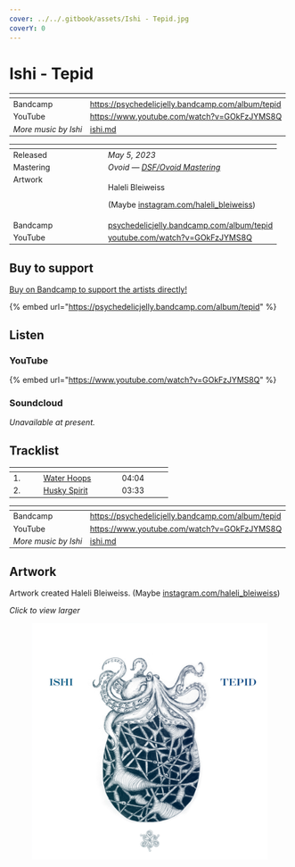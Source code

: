```yaml
---
cover: ../../.gitbook/assets/Ishi - Tepid.jpg
coverY: 0
---
```


# Ishi - Tepid

<table data-view="cards"><thead><tr><th></th><th data-hidden data-card-target data-type="content-ref"></th></tr></thead><tbody><tr><td>Bandcamp</td><td><a href="https://psychedelicjelly.bandcamp.com/album/tepid">https://psychedelicjelly.bandcamp.com/album/tepid</a></td></tr><tr><td>YouTube</td><td><a href="https://www.youtube.com/watch?v=GOkFzJYMS8Q">https://www.youtube.com/watch?v=GOkFzJYMS8Q</a></td></tr><tr><td><em>More music by Ishi</em></td><td><a href="../../artists/music/ishi.md">ishi.md</a></td></tr></tbody></table>

<table data-header-hidden><thead><tr><th width="156" valign="top"></th><th></th></tr></thead><tbody><tr><td valign="top">Released</td><td><em>May 5, 2023</em></td></tr><tr><td valign="top">Mastering</td><td><em>Ovoid —</em> <a href="../../artists/mastering/ovoid.md"><em>DSF/Ovoid Mastering</em></a> </td></tr><tr><td valign="top">Artwork</td><td><p>Haleli Bleiweiss </p><p>(Maybe <a href="https://www.instagram.com/haleli_bleiweiss/">instagram.com/haleli_bleiweiss</a>) </p></td></tr><tr><td valign="top">Bandcamp</td><td><a href="https://psychedelicjelly.bandcamp.com/album/tepid">psychedelicjelly.bandcamp.com/album/tepid</a></td></tr><tr><td valign="top">YouTube</td><td><a href="https://www.youtube.com/watch?v=GOkFzJYMS8Q">youtube.com/watch?v=GOkFzJYMS8Q</a></td></tr></tbody></table>

## Buy to support

[Buy on Bandcamp to support the artists directly!](https://psychedelicjelly.bandcamp.com/album/tepid)&#x20;

{% embed url="https://psychedelicjelly.bandcamp.com/album/tepid" %}

## Listen

### YouTube

{% embed url="https://www.youtube.com/watch?v=GOkFzJYMS8Q" %}

### Soundcloud

_Unavailable at present._

## Tracklist

<table data-header-hidden><thead><tr><th width="40"></th><th width="127"></th><th width="76"></th></tr></thead><tbody><tr><td>1.</td><td><a href="https://psychedelicjelly.bandcamp.com/track/water-hoops">Water Hoops</a> </td><td>04:04</td></tr><tr><td>2.</td><td><a href="https://psychedelicjelly.bandcamp.com/track/husky-spirit">Husky Spirit</a> </td><td>03:33</td></tr></tbody></table>

<table data-view="cards"><thead><tr><th></th><th data-hidden data-card-target data-type="content-ref"></th></tr></thead><tbody><tr><td>Bandcamp</td><td><a href="https://psychedelicjelly.bandcamp.com/album/tepid">https://psychedelicjelly.bandcamp.com/album/tepid</a></td></tr><tr><td>YouTube</td><td><a href="https://www.youtube.com/watch?v=GOkFzJYMS8Q">https://www.youtube.com/watch?v=GOkFzJYMS8Q</a></td></tr><tr><td><em>More music by Ishi</em></td><td><a href="../../artists/music/ishi.md">ishi.md</a></td></tr></tbody></table>

## Artwork

Artwork created Haleli Bleiweiss. (Maybe [instagram.com/haleli\_bleiweiss](https://www.instagram.com/haleli_bleiweiss/))

_Click to view larger_

<figure><img src="../../.gitbook/assets/Ishi - Tepid.jpg" alt=""><figcaption></figcaption></figure>
